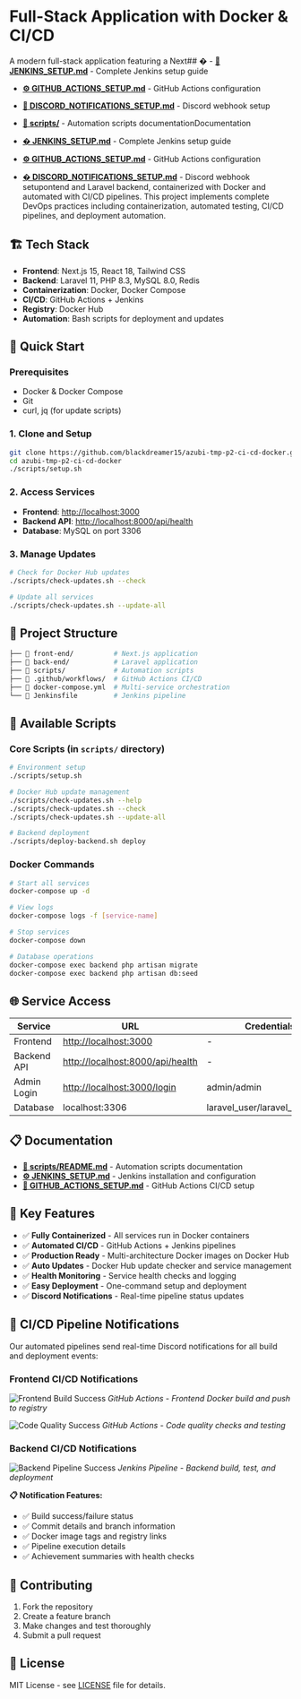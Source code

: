 # Full-Stack Application with Docker & CI/CD

A modern full-stack application featuring a Next## � - **[🚀 JENKINS_SETUP.md](./JENKINS_SETUP.md)** - Complete Jenkins setup guide

- **[⚙️ GITHUB_ACTIONS_SETUP.md](./GITHUB_ACTIONS_SETUP.md)** - GitHub Actions configuration
- **[📡 DISCORD_NOTIFICATIONS_SETUP.md](./DISCORD_NOTIFICATIONS_SETUP.md)** - Discord webhook setup
- **[🔧 scripts/](./scripts/)** - Automation scripts documentationDocumentation

- **[� JENKINS_SETUP.md](./JENKINS_SETUP.md)** - Complete Jenkins setup guide
- **[⚙️ GITHUB_ACTIONS_SETUP.md](./GITHUB_ACTIONS_SETUP.md)** - GitHub Actions configuration
- **[� DISCORD_NOTIFICATIONS_SETUP.md](./DISCORD_NOTIFICATIONS_SETUP.md)** - Discord webhook setupontend and Laravel backend, containerized with Docker and automated with CI/CD pipelines. This project implements complete DevOps practices including containerization, automated testing, CI/CD pipelines, and deployment automation.

## 🏗️ Tech Stack

- **Frontend**: Next.js 15, React 18, Tailwind CSS
- **Backend**: Laravel 11, PHP 8.3, MySQL 8.0, Redis
- **Containerization**: Docker, Docker Compose
- **CI/CD**: GitHub Actions + Jenkins
- **Registry**: Docker Hub
- **Automation**: Bash scripts for deployment and updates

## 🚀 Quick Start

### Prerequisites

- Docker & Docker Compose
- Git
- curl, jq (for update scripts)

### 1. Clone and Setup

```bash
git clone https://github.com/blackdreamer15/azubi-tmp-p2-ci-cd-docker.git
cd azubi-tmp-p2-ci-cd-docker
./scripts/setup.sh
```

### 2. Access Services

- **Frontend**: [http://localhost:3000](http://localhost:3000)
- **Backend API**: [http://localhost:8000/api/health](http://localhost:8000/api/health)
- **Database**: MySQL on port 3306

### 3. Manage Updates

```bash
# Check for Docker Hub updates
./scripts/check-updates.sh --check

# Update all services
./scripts/check-updates.sh --update-all
```

## 📁 Project Structure

```bash
├── 📁 front-end/          # Next.js application
├── 📁 back-end/           # Laravel application  
├── 📁 scripts/            # Automation scripts
├── 📁 .github/workflows/  # GitHub Actions CI/CD
├── 📄 docker-compose.yml  # Multi-service orchestration
└── 📄 Jenkinsfile         # Jenkins pipeline
```

## 🔧 Available Scripts

### Core Scripts (in `scripts/` directory)

```bash
# Environment setup
./scripts/setup.sh

# Docker Hub update management
./scripts/check-updates.sh --help
./scripts/check-updates.sh --check
./scripts/check-updates.sh --update-all

# Backend deployment
./scripts/deploy-backend.sh deploy
```

### Docker Commands

```bash
# Start all services
docker-compose up -d

# View logs
docker-compose logs -f [service-name]

# Stop services
docker-compose down

# Database operations
docker-compose exec backend php artisan migrate
docker-compose exec backend php artisan db:seed
```

## 🌐 Service Access

| Service | URL | Credentials |
|---------|-----|-------------|
| Frontend | [http://localhost:3000](http://localhost:3000) | - |
| Backend API | [http://localhost:8000/api/health](http://localhost:8000/api/health) | - |
| Admin Login | [http://localhost:3000/login](http://localhost:3000/login) | admin/admin |
| Database | localhost:3306 | laravel_user/laravel_password |

## 📋 Documentation

- **[🔧 scripts/README.md](./scripts/README.md)** - Automation scripts documentation  
- **[⚙️ JENKINS_SETUP.md](./JENKINS_SETUP.md)** - Jenkins installation and configuration
- **[🚀 GITHUB_ACTIONS_SETUP.md](./GITHUB_ACTIONS_SETUP.md)** - GitHub Actions CI/CD setup

## 🎯 Key Features

- ✅ **Fully Containerized** - All services run in Docker containers
- ✅ **Automated CI/CD** - GitHub Actions + Jenkins pipelines
- ✅ **Production Ready** - Multi-architecture Docker images on Docker Hub
- ✅ **Auto Updates** - Docker Hub update checker and service management
- ✅ **Health Monitoring** - Service health checks and logging
- ✅ **Easy Deployment** - One-command setup and deployment
- ✅ **Discord Notifications** - Real-time pipeline status updates

## 📸 CI/CD Pipeline Notifications

Our automated pipelines send real-time Discord notifications for all build and deployment events:

### Frontend CI/CD Notifications

![Frontend Build Success](./frontend-build-notification.png)
*GitHub Actions - Frontend Docker build and push to registry*

![Code Quality Success](./code-quality-notification.png)
*GitHub Actions - Code quality checks and testing*

### Backend CI/CD Notifications

![Backend Pipeline Success](./backend-pipeline-notification.png)
*Jenkins Pipeline - Backend build, test, and deployment*

**📋 Notification Features:**

- ✅ Build success/failure status
- ✅ Commit details and branch information
- ✅ Docker image tags and registry links
- ✅ Pipeline execution details
- ✅ Achievement summaries with health checks

## 🤝 Contributing

1. Fork the repository
2. Create a feature branch
3. Make changes and test thoroughly
4. Submit a pull request

## 📄 License

MIT License - see [LICENSE](./LICENSE) file for details.
